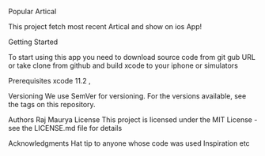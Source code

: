 Popular Artical 
 
This project  fetch most recent Artical and show on ios App!

Getting Started

To start using this app you need to download source code from git gub URL or take clone from github and build  xcode to your iphone or simulators 

Prerequisites
xcode 11.2 , 

Versioning
We use SemVer for versioning. For the versions available, see the tags on this repository.

Authors
Raj Maurya 
License
This project is licensed under the MIT License - see the LICENSE.md file for details

Acknowledgments
Hat tip to anyone whose code was used
Inspiration
etc
